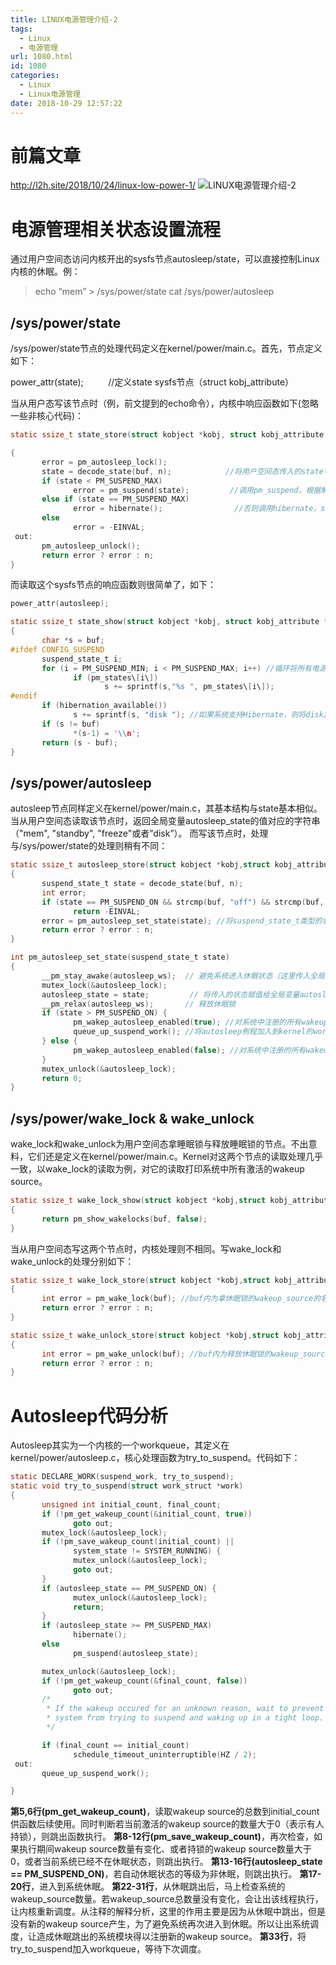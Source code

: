 ```yaml
---
title: LINUX电源管理介绍-2
tags:
  - Linux
  - 电源管理
url: 1080.html
id: 1080
categories:
  - Linux
  - Linux电源管理
date: 2018-10-29 12:57:22
---
```


前篇文章
====

http://l2h.site/2018/10/24/linux-low-power-1/ ![LINUX电源管理介绍-2](http://pic.l2h.site/l2hsiteLinux-low-power-2.png "LINUX电源管理介绍-2")

电源管理相关状态设置流程
============

通过用户空间态访问内核开出的sysfs节点autosleep/state，可以直接控制Linux内核的休眠。例：

> echo “mem” > /sys/power/state cat /sys/power/autosleep

/sys/power/state
----------------

/sys/power/state节点的处理代码定义在kernel/power/main.c。首先，节点定义如下：

power_attr(state);          //定义state sysfs节点（struct kobj_attribute）

当从用户态写该节点时（例，前文提到的echo命令），内核中响应函数如下(忽略一些非核心代码)：
```C
static ssize_t state_store(struct kobject *kobj, struct kobj_attribute *attr, const char *buf, size_t n)

{
       error = pm_autosleep_lock();
       state = decode_state(buf, n);            //将用户空间态传入的state字符串，转化为suspend_state_t，目前只接收"mem", "standby", "freeze"三种输入
       if (state < PM_SUSPEND_MAX)
              error = pm_suspend(state);         //调用pm_suspend，根据解析出的电源state进入不同的休眠等级
       else if (state == PM_SUSPEND_MAX)
              error = hibernate();                //否则调用hibernate，suspend to disk
       else
              error = -EINVAL;
 out:
       pm_autosleep_unlock();
       return error ? error : n;
}
```
而读取这个sysfs节点的响应函数则很简单了，如下：
```C
power_attr(autosleep);

static ssize_t state_show(struct kobject *kobj, struct kobj_attribute *attr,char *buf)
{
       char *s = buf;
#ifdef CONFIG_SUSPEND
       suspend_state_t i;
       for (i = PM_SUSPEND_MIN; i < PM_SUSPEND_MAX; i++) //循环将所有电源管理状态加入到要返回的字符串
              if (pm_states\[i\])
                     s += sprintf(s,"%s ", pm_states\[i\]);  
#endif
       if (hibernation_available())
              s += sprintf(s, "disk "); //如果系统支持Hibernate，则将disk加入要返回的字符串
       if (s != buf)
              *(s-1) = '\\n';
       return (s - buf);
}
```
/sys/power/autosleep
--------------------

autosleep节点同样定义在kernel/power/main.c，其基本结构与state基本相似。当从用户空间态读取该节点时，返回全局变量autosleep_state的值对应的字符串（"mem", "standby", "freeze"或者”disk”）。 而写该节点时，处理与/sys/power/state的处理则稍有不同：
```C
static ssize_t autosleep_store(struct kobject *kobj,struct kobj_attribute *attr,const char *buf, size_t n)
{
       suspend_state_t state = decode_state(buf, n);
       int error;
       if (state == PM_SUSPEND_ON && strcmp(buf, "off") && strcmp(buf, "off\\n"))
              return -EINVAL;
       error = pm_autosleep_set_state(state); //将suspend_state_t类型的状态传入供处理
       return error ? error : n;
}

int pm_autosleep_set_state(suspend_state_t state)
{
       __pm_stay_awake(autosleep_ws);  // 避免系统进入休眠状态（这里传入全局变量，autosleep_ws，表明是autosleep wakeup source）
       mutex_lock(&autosleep_lock);
       autosleep_state = state;         // 将传入的状态赋值给全局变量autosleep_state
       __pm_relax(autosleep_ws);       // 释放休眠锁
       if (state > PM_SUSPEND_ON) {
              pm_wakep_autosleep_enabled(true); //对系统中注册的所有wakeup source，均设置其中的autosleep成员为true，并更新start_prevent_time
              queue_up_suspend_work(); //将autosleep例程加入到kernel的workqueue进行调度
       } else {
              pm_wakep_autosleep_enabled(false); //对系统中注册的所有wakeup source，均设置其中的autosleep成员为false
       }
       mutex_unlock(&autosleep_lock);
       return 0;
}
```
/sys/power/wake_lock & wake_unlock
------------------------------------

wake_lock和wake_unlock为用户空间态拿睡眠锁与释放睡眠锁的节点。不出意料，它们还是定义在kernel/power/main.c。Kernel对这两个节点的读取处理几乎一致，以wake_lock的读取为例，对它的读取打印系统中所有激活的wakeup source。
```C
static ssize_t wake_lock_show(struct kobject *kobj,struct kobj_attribute *attr,char *buf)
{
       return pm_show_wakelocks(buf, false);
}
```
当从用户空间态写这两个节点时，内核处理则不相同。写wake_lock和wake_unlock的处理分别如下：
```C
static ssize_t wake_lock_store(struct kobject *kobj,struct kobj_attribute *attr,const char *buf, size_t n)
{
       int error = pm_wake_lock(buf); //buf内为拿休眠锁的wakeup_source的名字，将该wakeup_source注册到内核中
       return error ? error : n;
}

static ssize_t wake_unlock_store(struct kobject *kobj,struct kobj_attribute *attr,const char *buf, size_t n)
{
       int error = pm_wake_unlock(buf); //buf内为释放休眠锁的wakeup_source的名字，告诉内核释放该wakeup_source拿的休眠锁
       return error ? error : n;
}
```
Autosleep代码分析
=============

Autosleep其实为一个内核的一个workqueue，其定义在kernel/power/autosleep.c，核心处理函数为try_to_suspend。代码如下：
```C
static DECLARE_WORK(suspend_work, try_to_suspend);
static void try_to_suspend(struct work_struct *work)
{
       unsigned int initial_count, final_count;
       if (!pm_get_wakeup_count(&initial_count, true))
              goto out;
       mutex_lock(&autosleep_lock);
       if (!pm_save_wakeup_count(initial_count) ||
              system_state != SYSTEM_RUNNING) {
              mutex_unlock(&autosleep_lock);
              goto out;
       }
       if (autosleep_state == PM_SUSPEND_ON) {
              mutex_unlock(&autosleep_lock);
              return;
       }
       if (autosleep_state >= PM_SUSPEND_MAX)
              hibernate();
       else
              pm_suspend(autosleep_state);

       mutex_unlock(&autosleep_lock);
       if (!pm_get_wakeup_count(&final_count, false))
              goto out;
       /*
        * If the wakeup occured for an unknown reason, wait to prevent the
        * system from trying to suspend and waking up in a tight loop.
        */

       if (final_count == initial_count)
              schedule_timeout_uninterruptible(HZ / 2);
 out:
       queue_up_suspend_work();

}
```
**第5,6行(pm_get_wakeup_count)**，读取wakeup source的总数到initial_count供函数后续使用。同时判断若当前激活的wakeup source的数量大于0（表示有人持锁），则跳出函数执行。 **第8-12行(pm_save_wakeup_count)**，再次检查，如果执行期间wakeup source数量有变化、或者持锁的wakeup source数量大于0，或者当前系统已经不在休眠状态，则跳出执行。 **第13-16行(autosleep_state == PM_SUSPEND_ON)**，若自动休眠状态的等级为非休眠，则跳出执行。 **第17-20行**，进入到系统休眠。 **第22-31行**，从休眠跳出后，马上检查系统的wakeup_source数量。若wakeup_source总数量没有变化，会让出该线程执行，让内核重新调度。从注释的解释分析，这里的作用主要是因为从休眠中跳出，但是没有新的wakeup source产生，为了避免系统再次进入到休眠。所以让出系统调度，让造成休眠跳出的系统模块得以注册新的wakeup source。 **第33行**，将try_to_suspend加入workqueue，等待下次调度。